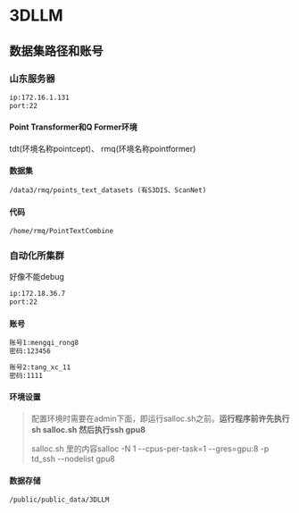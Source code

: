 # 3DLLM

## 数据集路径和账号

### 山东服务器

```txt
ip:172.16.1.131
port:22
```

#### Point Transformer和Q Former环境

tdt(环境名称pointcept)、 rmq(环境名称pointformer)

#### 数据集

```txt
/data3/rmq/points_text_datasets (有S3DIS、ScanNet)
```

#### 代码

```txt
/home/rmq/PointTextCombine
```

### 自动化所集群

好像不能debug

```txt
ip:172.18.36.7
port:22
```

#### 账号

```txt
账号1:mengqi_rong8
密码:123456

账号2:tang_xc_11
密码:1111
```

#### 环境设置

> 配置环境时需要在admin下面，即运行salloc.sh之前。**运行程序前许先执行sh salloc.sh 然后执行ssh gpu8**
>
> salloc.sh 里的内容salloc -N 1 --cpus-per-task=1 --gres=gpu:8 -p td_ssh --nodelist gpu8

#### 数据存储

```txt
/public/public_data/3DLLM
```
